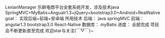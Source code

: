 LexianManager
乐鲜电商平台全套系统开发，涉及技术java SpringMVC+MyBatis+Angualr1.3+jQuery+bootstrap3.0+Android+ReatNative
goal： 实现后端+前端+安卓端
所用技术
后端：
java springMVC
前端：
angular1.3
bootstrap3.0
React-Native
数据库：
myBatis
进度：
全部完成
项目会不断更新直至完成
欢迎star与关注(￣▽￣)~
